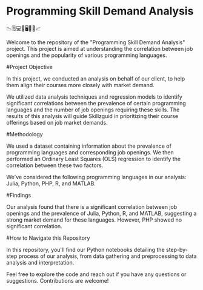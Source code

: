 # Programming Skill Demand Analysis
:chart_with_downwards_trend::spiral_notepad::computer::minidisc::desktop_computer::floppy_disk::bookmark_tabs::chart_with_upwards_trend:

Welcome to the repository of the "Programming Skill Demand Analysis" project. This project is aimed at understanding the correlation between job openings and the popularity of various programming languages.

#Project Objective

In this project, we conducted an analysis on behalf of our client, to help them align their courses more closely with market demand.

We utilized data analysis techniques and regression models to identify significant correlations between the prevalence of certain programming languages and the number of job openings requiring these skills. The results of this analysis will guide Skillzguid in prioritizing their course offerings based on job market demands.

#Methodology

We used a dataset containing information about the prevalence of programming languages and corresponding job openings. We then performed an Ordinary Least Squares (OLS) regression to identify the correlation between these two factors.

We've considered the following programming languages in our analysis: Julia, Python, PHP, R, and MATLAB.

#Findings

Our analysis found that there is a significant correlation between job openings and the prevalence of Julia, Python, R, and MATLAB, suggesting a strong market demand for these languages. However, PHP showed no significant correlation.

#How to Navigate this Repository

In this repository, you'll find our Python notebooks detailing the step-by-step process of our analysis, from data gathering and preprocessing to data analysis and interpretation.

Feel free to explore the code and reach out if you have any questions or suggestions. Contributions are welcome!


